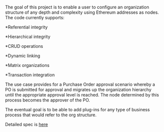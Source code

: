 The goal of this project is to enable a user to configure an organization structure of any depth and complexity using Ethereum addresses as nodes. The code currently supports:

 *Referential integrity
 
 *Hierarchical integrity

 *CRUD operations

 *Dynamic linking
 
 *Matrix organizations
 
 *Transaction integration
 
 The use case provides for a Purchase Order approval scenario whereby a PO is submitted for approval and migrates up the organization hierarchy until the appropriate approval level is reached. The node determined by this process becomes the approver of the PO.

The eventual goal is to be able to add plug-ins for any type of business process that would refer to the org structure.

Detailed spec is [here](https://docs.google.com/document/d/1jQOW8ZO2-IxkCLyEBoNOcMOGYlQAnNhQ0TgIiQnncik/edit#heading=h.9nvcibv3gama)



